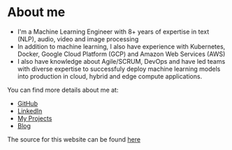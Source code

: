 # About me <!-- omit in toc -->

- I'm a Machine Learning Engineer with 8+ years of expertise in text (NLP), audio, video and image processing  
- In addition to machine learning, I also have experience with Kubernetes, Docker, Google Cloud Platform (GCP) and Amazon Web Services (AWS)
- I also have knowledge about Agile/SCRUM, DevOps and have led teams with diverse expertise to successfuly deploy machine learning models into production in cloud, hybrid and edge compute applications.

You can find more details about me at:

- [GitHub](https://github.com/isuruwg)  
- [LinkedIn](https://www.linkedin.com/in/isurug/)
- [My Projects](https://isuru.ca/projects)
- [Blog](https://isuru.ca/blog)


The source for this website can be found [here](https://github.com/isuruwg/my-website) 


